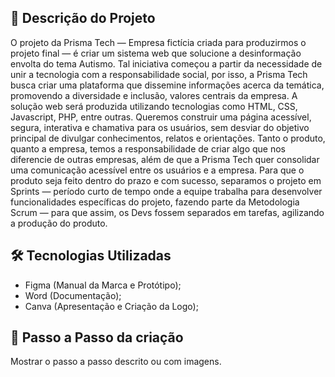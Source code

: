## 📌 Descrição do Projeto

O projeto da Prisma Tech — Empresa fictícia criada para produzirmos o projeto final — é criar um sistema web que solucione a desinformação envolta do tema Autismo. Tal iniciativa começou a partir da necessidade de unir a tecnologia com a responsabilidade social, por isso, a Prisma Tech busca criar uma plataforma que dissemine informações acerca da temática, promovendo a diversidade e inclusão, valores centrais da empresa. A solução web será produzida utilizando tecnologias como HTML, CSS, Javascript, PHP, entre outras. Queremos construir uma página acessível, segura, interativa e chamativa para os usuários, sem desviar do objetivo principal de divulgar conhecimentos, relatos e orientações. Tanto o produto, quanto a empresa, temos a responsabilidade de criar algo que nos diferencie de outras empresas, além de que a Prisma Tech quer consolidar uma comunicação acessível entre os usuários e a empresa. Para que o produto seja feito dentro do prazo e com sucesso, separamos o projeto em Sprints — período curto de tempo onde a equipe trabalha para desenvolver funcionalidades específicas do projeto, fazendo parte da Metodologia Scrum — para que assim, os Devs fossem separados em tarefas, agilizando a produção do produto.


## 🛠 Tecnologias Utilizadas

* Figma (Manual da Marca e Protótipo);
* Word (Documentação);
* Canva (Apresentação e Criação da Logo);

## 📁 Passo a Passo da criação

 Mostrar o passo a passo descrito ou com imagens.
